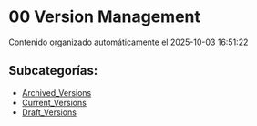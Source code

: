 # 00 Version Management

Contenido organizado automáticamente el 2025-10-03 16:51:22

## Subcategorías:

- [Archived_Versions](./Archived_Versions/)
- [Current_Versions](./Current_Versions/)
- [Draft_Versions](./Draft_Versions/)
